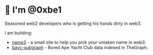 # 👋 I'm @0xbe1

Seasoned web2 developers who is getting his hands dirty in web3.

I am building:
- [name3](https://name3.org) - a small site to help you pick your untaken name in web3.
- [bayc-subgraph](https://thegraph.com/hosted-service/subgraph/0xbe1/bayc) - Bored Ape Yacht Club data indexed in TheGraph.

<!---
0xbe1/0xbe1 is a ✨ special ✨ repository because its `README.md` (this file) appears on your GitHub profile.
You can click the Preview link to take a look at your changes.
--->
